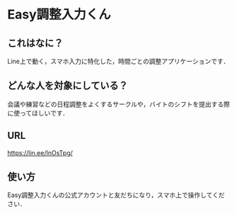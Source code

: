 # Easy調整入力くん
## これはなに？

Line上で動く，スマホ入力に特化した，時間ごとの調整アプリケーションです．

## どんな人を対象にしている？

会議や練習などの日程調整をよくするサークルや，バイトのシフトを提出する際に使ってほしいです．

## URL
<https://lin.ee/InOsTpg/>

## 使い方
Easy調整入力くんの公式アカウントと友だちになり，スマホ上で操作してください．
